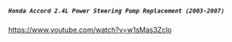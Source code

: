 



##### `Honda Accord 2.4L Power Steering Pump Replacement (2003-2007)`  
https://www.youtube.com/watch?v=w1sMas3Zclo   
